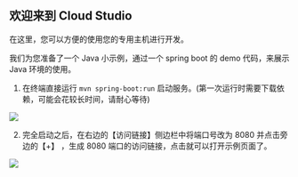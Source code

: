 
## 欢迎来到 Cloud Studio

在这里，您可以方便的使用您的专用主机进行开发。

我们为您准备了一个 Java 小示例，通过一个 spring boot 的 demo 代码，来展示 Java 环境的使用。

1. 在终端直接运行 `mvn spring-boot:run` 启动服务。(第一次运行时需要下载依赖，可能会花较长时间，请耐心等待)

![](https://dn-coding-net-production-pp.codehub.cn/707e8cdc-1133-4337-bc9e-3edc0e58445f.jpg)

2. 完全启动之后，在右边的【访问链接】侧边栏中将端口号改为 8080 并点击旁边的【+】
，生成 8080 端口的访问链接，点击就可以打开示例页面了。

![](https://dn-coding-net-production-pp.codehub.cn/47f07a4f-7b50-4f28-bb56-90570ea01799.jpg)
